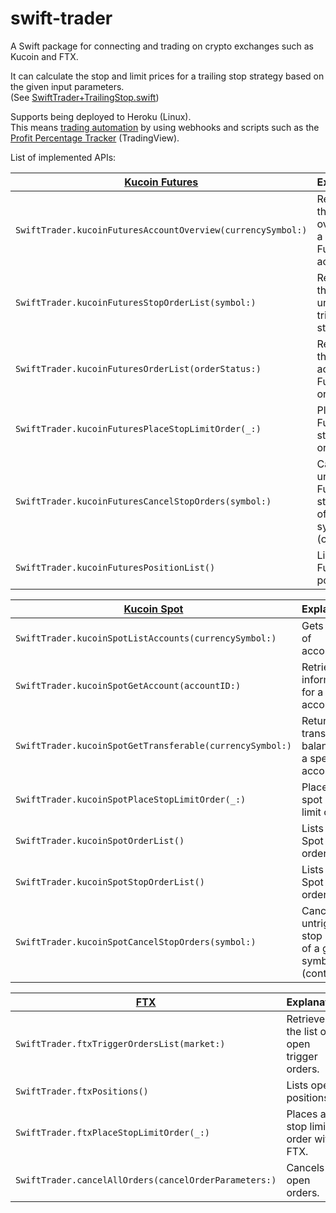 # swift-trader
A Swift package for connecting and trading on crypto exchanges such as Kucoin and FTX.

It can calculate the stop and limit prices for a trailing stop strategy based on the given input parameters.  
(See [SwiftTrader+TrailingStop.swift](https://github.com/backslash-f/swift-trader/blob/main/Sources/SwiftTrader/SwiftTrader%2BTrailingStop.swift))

Supports being deployed to Heroku (Linux).  
This means [trading automation](https://www.youtube.com/watch?v=vBYJdZlpBT4) by using webhooks and scripts such as the [Profit Percentage Tracker](https://www.tradingview.com/script/p6NBsV48-Profit-Percentage-Tracker/) (TradingView). 

List of implemented APIs:

[Kucoin Futures](https://github.com/backslash-f/swift-trader/blob/main/Sources/SwiftTrader/SwiftTrader%2BKucoinFutures.swift) | Explanation | API Documentation
--- | --- | ---
`SwiftTrader.kucoinFuturesAccountOverview(currencySymbol:)` | Retrieves the overview of a Kucoin Futures account. | https://docs.kucoin.com/futures/#account
`SwiftTrader.kucoinFuturesStopOrderList(symbol:)` | Retrieves the list of un-triggered stop orders. | https://docs.kucoin.com/futures/#get-untriggered-stop-order-list
`SwiftTrader.kucoinFuturesOrderList(orderStatus:)` | Retrieves the list of active Futures orders. | https://docs.kucoin.com/futures/#get-order-list
`SwiftTrader.kucoinFuturesPlaceStopLimitOrder(_:)` | Places a Futures stop limit order. | https://docs.kucoin.com/futures/#place-an-order
`SwiftTrader.kucoinFuturesCancelStopOrders(symbol:)` | Cancels all untriggered Futures stop orders of a given symbol (contract). | https://docs.kucoin.com/futures/#stop-order-mass-cancelation
`SwiftTrader.kucoinFuturesPositionList()` | Lists open Futures positions. | https://docs.kucoin.com/futures/#get-position-list

[Kucoin Spot](https://github.com/backslash-f/swift-trader/blob/main/Sources/SwiftTrader/SwiftTrader%2BKucoinSpot.swift) | Explanation | API Documentation
--- | --- | ---
`SwiftTrader.kucoinSpotListAccounts(currencySymbol:)` | Gets the list of accounts. | https://docs.kucoin.com/#list-accounts
`SwiftTrader.kucoinSpotGetAccount(accountID:)` | Retrieves information for a single account. | https://docs.kucoin.com/#get-an-account
`SwiftTrader.kucoinSpotGetTransferable(currencySymbol:)` | Returns the transferable balance of a specified account. | https://docs.kucoin.com/#get-the-transferable
`SwiftTrader.kucoinSpotPlaceStopLimitOrder(_:)` | Places a spot stop limit order. | https://docs.kucoin.com/#place-a-new-order
`SwiftTrader.kucoinSpotOrderList()` | Lists active Spot orders. | https://docs.kucoin.com/#list-orders
`SwiftTrader.kucoinSpotStopOrderList()` | Lists active Spot **stop** orders. | https://docs.kucoin.com/#list-stop-orders
`SwiftTrader.kucoinSpotCancelStopOrders(symbol:)` | Cancels all untriggered stop orders of a given symbol (contract). | https://docs.kucoin.com/#cancel-orders

[FTX](https://github.com/backslash-f/swift-trader/blob/main/Sources/SwiftTrader/SwiftTrader%2BFTX.swift) | Explanation | API Documentation
--- | --- | ---
`SwiftTrader.ftxTriggerOrdersList(market:)` | Retrieves the list of open trigger orders. | https://docs.ftx.com/?python#get-open-trigger-orders
`SwiftTrader.ftxPositions()` | Lists open positions. | https://docs.ftx.com/#get-positions
`SwiftTrader.ftxPlaceStopLimitOrder(_:)` | Places a stop limit order within FTX. | https://docs.ftx.com/?python#place-trigger-order
`SwiftTrader.cancelAllOrders(cancelOrderParameters:)` | Cancels all open orders. | https://docs.ftx.com/?python#cancel-all-orders

